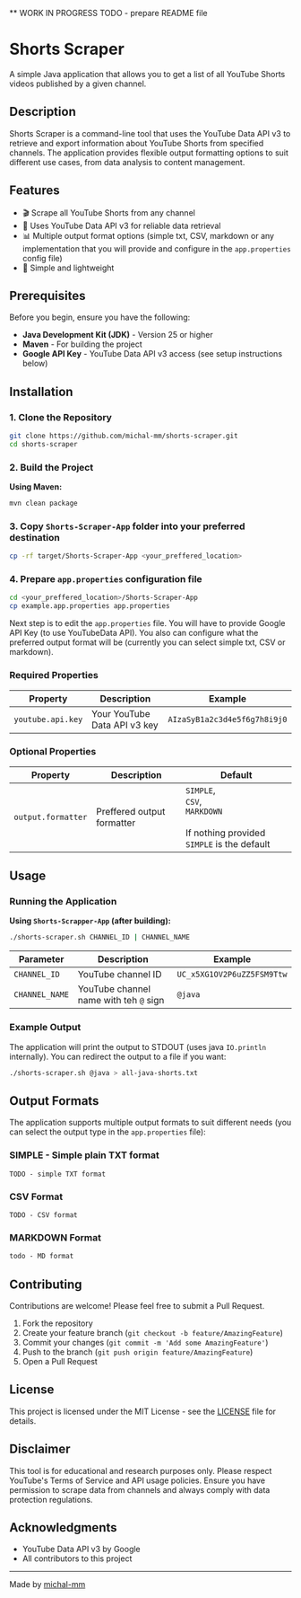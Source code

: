 ** WORK IN PROGRESS
TODO - prepare README file

# Shorts Scraper

A simple Java application that allows you to get a list of all YouTube Shorts videos published by a given channel.

## Description

Shorts Scraper is a command-line tool that uses the YouTube Data API v3 to retrieve and export information about YouTube Shorts from specified channels. The application provides flexible output formatting options to suit different use cases, from data analysis to content management.

## Features

- 🎬 Scrape all YouTube Shorts from any channel
- 🔑 Uses YouTube Data API v3 for reliable data retrieval
- 📊 Multiple output format options (simple txt, CSV, markdown or any implementation that you will provide and configure in the `app.properties` config file)
- 🚀 Simple and lightweight

## Prerequisites

Before you begin, ensure you have the following:

- **Java Development Kit (JDK)** - Version 25 or higher
- **Maven** - For building the project
- **Google API Key** - YouTube Data API v3 access (see setup instructions below)

## Installation

### 1. Clone the Repository

```bash
git clone https://github.com/michal-mm/shorts-scraper.git
cd shorts-scraper
```

### 2. Build the Project

**Using Maven:**
```bash
mvn clean package
```

### 3. Copy `Shorts-Scraper-App` folder into your preferred destination
```bash
cp -rf target/Shorts-Scraper-App <your_preffered_location>
```

### 4. Prepare `app.properties` configuration file
```bash
cd <your_preffered_location>/Shorts-Scraper-App
cp example.app.properties app.properties
```
Next step is to edit the `app.properties` file. You will have to provide Google API Key (to use YouTubeData API). You also can configure what the preferred output format will be (currently you can select simple txt, CSV or markdown). 

### Required Properties

| Property          | Description                  | Example                      |
|-------------------|------------------------------|------------------------------|
| `youtube.api.key` | Your YouTube Data API v3 key | `AIzaSyB1a2c3d4e5f6g7h8i9j0` |

### Optional Properties

| Property           | Description                | Default                                                                                       |
|--------------------|----------------------------|-----------------------------------------------------------------------------------------------|
| `output.formatter` | Preffered output formatter | `SIMPLE`, <br/>`CSV`, <br/>`MARKDOWN` <br/> <br/> If nothing provided `SIMPLE` is the default |

## Usage

### Running the Application
**Using `Shorts-Scrapper-App` (after building):**
```bash
./shorts-scraper.sh CHANNEL_ID | CHANNEL_NAME
```
| Parameter    | Description | Example |
|--------------|-------------|---------|
| `CHANNEL_ID` | YouTube channel ID | `UC_x5XG1OV2P6uZZ5FSM9Ttw` |
| `CHANNEL_NAME` | YouTube channel name with teh `@` sign | `@java` |


### Example Output

The application will print the output to STDOUT (uses java `IO.println` internally). You can redirect the output to a file if you want:
```bash
./shorts-scraper.sh @java > all-java-shorts.txt
```

## Output Formats

The application supports multiple output formats to suit different needs (you can select the output type in the `app.properties` file):

### SIMPLE - Simple plain TXT format 
```
TODO - simple TXT format
```

### CSV Format
```csv
TODO - CSV format
```


### MARKDOWN Format
```md
todo - MD format
```

## Contributing

Contributions are welcome! Please feel free to submit a Pull Request.

1. Fork the repository
2. Create your feature branch (`git checkout -b feature/AmazingFeature`)
3. Commit your changes (`git commit -m 'Add some AmazingFeature'`)
4. Push to the branch (`git push origin feature/AmazingFeature`)
5. Open a Pull Request

## License

This project is licensed under the MIT License - see the [LICENSE](LICENSE) file for details.

## Disclaimer

This tool is for educational and research purposes only. Please respect YouTube's Terms of Service and API usage policies. Ensure you have permission to scrape data from channels and always comply with data protection regulations.

## Acknowledgments

- YouTube Data API v3 by Google
- All contributors to this project

---

Made by [michal-mm](https://github.com/michal-mm)